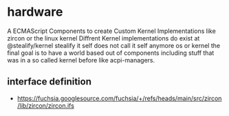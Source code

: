 # hardware
A ECMAScript Components to create Custom Kernel Implementations like zircon or the linux kernel
Diffrent Kernel implementations do exist at @stealify/kernel stealify it self does not call it self anymore os or kernel the final goal is to have a world based out of components including stuff that was in a so called kernel before like acpi-managers.

## interface definition
- https://fuchsia.googlesource.com/fuchsia/+/refs/heads/main/src/zircon/lib/zircon/zircon.ifs

